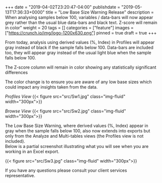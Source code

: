 +++
date = "2019-04-02T23:20:47-04:00"
publishdate = "2019-05-13T17:36:33+0000"
title = "Low Base Size Warning Release"
description = When analysing samples below 100, variables / data-bars will now appear grey rather than the usual blue data-bars and black text. Z-score will remain in color"
weight = 20
tags = []
categories = ["feature"]
images = ["https://crunch.io/img/logo-1200x630.png"]
pinned = true
draft = true
+++

From today, analysis using derived values (%, Index) in Profiles will appear gray instead of black if the sample falls below 100. Data-bars are included too, they will appear gray instead of the usual light blue when the sample falls below 100. 

The Z-score column will remain in color showing any statistically significant differences 

The color change is to ensure you are aware of any low base sizes which could impact any insights taken from the data.

*Profiles View*
{{< figure src="src/Sw1.jpg" class="img-fluid" width="300px">}}

*Browse View*
{{< figure src="src/Sw2.jpg" class="img-fluid" width="300px">}}

The Low Base Size Warning, where derived values (%, Index) appear in gray when the sample falls below 100, also now extends into exports but only from the Analyze and Multi-tables views (the Profiles view is not included).   
Below is a partial screenshot illustrating what you will see when you are working in an Excel export.

{{< figure src="src/Sw3.jpg" class="img-fluid" width="300px">}}

If you have any questions please consult your client services representative.
 
